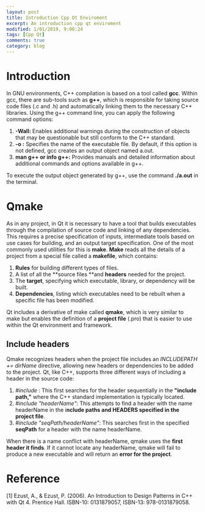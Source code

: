 ```yaml
---
layout: post
title: Introduction Cpp Qt Enviroment
excerpt: An introduction cpp qt enviroment
modified: 1/01/2019, 9:00:24
tags: [Cpp Qt]
comments: true
category: blog
---
```


# Introduction
In GNU environments, C++ compilation is based on a tool called **gcc**. Within gcc, there are sub-tools such as **g++**, which is responsible for taking source code files (.c and .h) and automatically linking them to the necessary C++ libraries. Using the g++ command line, you can apply the following command options:

1. **-Wall:** Enables additional warnings during the construction of objects that may be questionable but still conform to the C++ standard.
2. **-o <fileName>:** Specifies the name of the executable file. By default, if this option is not defined, gcc creates an output object named a.out.
3. **man g++ or info g++:** Provides manuals and detailed information about additional commands and options available in g++.

To execute the output object generated by g++, use the command **./a.out** in the terminal.

# Qmake
As in any project, in Qt it is necessary to have a tool that builds executables through the compilation of source code and linking of any dependencies. This requires a precise specification of inputs, intermediate tools based on use cases for building, and an output target specification. One of the most commonly used utilities for this is **make**. **Make** reads all the details of a project from a special file called a **makefile**, which contains:

1. **Rules** for building different types of files.
2. A list of all the **source files **and **headers** needed for the project.
3. The **target**, specifying which executable, library, or dependency will be built.
4. **Dependencies**, listing which executables need to be rebuilt when a specific file has been modified.

Qt includes a derivative of make called **qmake**, which is very similar to make but enables the definition of a **project file** (.pro) that is easier to use within the Qt environment and framework.

## Include headers
Qmake recognizes headers when the project file includes an _INCLUDEPATH += dirName_ directive, allowing new headers or dependencies to be added to the project. Qt, like C++, supports three different ways of including a header in the source code:

1. _#include <iostream>_: This first searches for the header sequentially in the **"include path,"** where the C++ standard implementation is typically located.
2. _#include "headerName"_: This attempts to find a header with the name headerName in the i**nclude paths and HEADERS specified in the project file**.
3. _#include "seqPath/headerName"_: This searches first in the specified **seqPath** for a header with the name headerName.

When there is a name conflict with headerName, qmake uses the **first header it finds**. If it cannot locate any headerName, qmake will fail to produce a new executable and will return an **error for the project**.

# Reference
[1] Ezust, A., & Ezust, P. (2006). An Introduction to Design Patterns in C++ with Qt 4. Prentice Hall. ISBN-10: 0131879057, ISBN-13: 978-0131879058.
